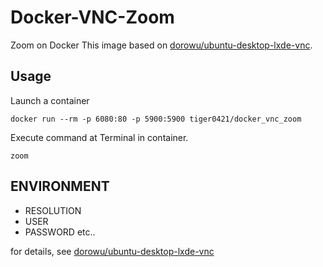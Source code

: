 # Docker-VNC-Zoom
Zoom on Docker
This image based on [dorowu/ubuntu-desktop-lxde-vnc](https://hub.docker.com/r/dorowu/ubuntu-desktop-lxde-vnc).

## Usage
Launch a container
```
docker run --rm -p 6080:80 -p 5900:5900 tiger0421/docker_vnc_zoom
```
Execute command at Terminal in container.
```
zoom
```

## ENVIRONMENT
- RESOLUTION
- USER
- PASSWORD
etc..

for details, see [dorowu/ubuntu-desktop-lxde-vnc](https://hub.docker.com/r/dorowu/ubuntu-desktop-lxde-vnc)

